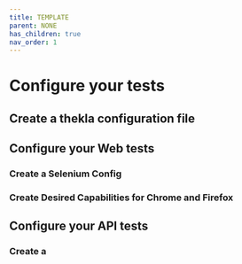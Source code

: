 ```yaml
---
title: TEMPLATE
parent: NONE
has_children: true
nav_order: 1
---
```


# Configure your tests

## Create a thekla configuration file

## Configure your Web tests

### Create a Selenium Config

### Create Desired Capabilities for Chrome and Firefox

## Configure your API tests

### Create a 
